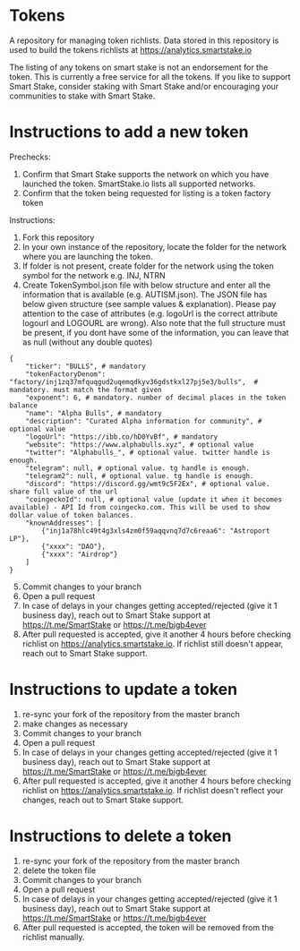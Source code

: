# Tokens
A repository for managing token richlists. Data stored in this repository is used to build the tokens richlists at https://analytics.smartstake.io

The listing of any tokens on smart stake is not an endorsement for the token. This is currently a free service for all the tokens. If you like to support Smart Stake, consider staking with Smart Stake and/or encouraging your communities to stake with Smart Stake.


# Instructions to add a new token

Prechecks:
 1. Confirm that Smart Stake supports the network on which you have launched the token. SmartStake.io lists all supported networks.
 2. Confirm that the token being requested for listing is a token factory token

Instructions:
 1. Fork this repository
 2. In your own instance of the repository, locate the folder for the network where you are launching the token.
 3. If folder is not present, create folder for the network using the token symbol for the network e.g. INJ, NTRN
 4. Create TokenSymbol.json file with below structure and enter all the information that is available (e.g. AUTISM.json). The JSON file has below given structure (see sample values & explanation). Please pay attention to the case of attributes (e.g. logoUrl is the correct attribute logourl and LOGOURL are wrong). Also note that the full structure must be present, if you dont have some of the information, you can leave that as null (without any double quotes)
 
```   
{
    "ticker": "BULLS", # mandatory
    "tokenFactoryDenom": "factory/inj1zq37mfquqgud2uqemqdkyv36gdstkxl27pj5e3/bulls",  # mandatory. must match the format given
    "exponent": 6, # mandatory. number of decimal places in the token balance
    "name": "Alpha Bulls", # mandatory
    "description": "Curated Alpha information for community", # optional value
    "logoUrl": "https://ibb.co/hD0YvBf", # mandatory
    "website": "https://www.alphabulls.xyz", # optional value
    "twitter": "Alphabulls_", # optional value. twitter handle is enough.
    "telegram": null, # optional value. tg handle is enough.
    "telegram2": null, # optional value. tg handle is enough.
    "discord": "https://discord.gg/wmt9c5F2Ex", # optional value. share full value of the url
    "coingeckoId": null, # optional value (update it when it becomes available) - API Id from coingecko.com. This will be used to show dollar value of token balances.
    "knownAddresses": [
        {"inj1a78hlc49t4g3xls4zm0f59aqqvnq7d7c6reaa6": "Astroport LP"},
        {"xxxx": "DAO"},
        {"xxxx": "Airdrop"}
    ]
}
```
 5. Commit changes to your branch
 6. Open a pull request
 7. In case of delays in your changes getting accepted/rejected (give it 1 business day), reach out to Smart Stake support at https://t.me/SmartStake or https://t.me/bigb4ever
 8. After pull requested is accepted, give it another 4 hours before checking richlist on https://analytics.smartstake.io. If richlist still doesn't appear, reach out to Smart Stake support.


# Instructions to update a token
 1. re-sync your fork of the repository from the master branch
 2. make changes as necessary
 3. Commit changes to your branch
 4. Open a pull request
 5. In case of delays in your changes getting accepted/rejected (give it 1 business day), reach out to Smart Stake support at https://t.me/SmartStake or https://t.me/bigb4ever
 6. After pull requested is accepted, give it another 4 hours before checking richlist on https://analytics.smartstake.io. If richlist doesn't reflect your changes, reach out to Smart Stake support.


# Instructions to delete a token
 1. re-sync your fork of the repository from the master branch
 2. delete the token file
 3. Commit changes to your branch
 4. Open a pull request
 5. In case of delays in your changes getting accepted/rejected (give it 1 business day), reach out to Smart Stake support at https://t.me/SmartStake or https://t.me/bigb4ever
 6. After pull requested is accepted, the token will be removed from the richlist manually.
